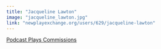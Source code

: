 ```yaml
---
title: "Jacqueline Lawton"
image: "jacqueline_lawton.jpg"
link: "newplayexchange.org/users/629/jacqueline-lawton"
---
```


[Podcast Plays Commissions](/affiliated-artists/podcast-plays-commissions)